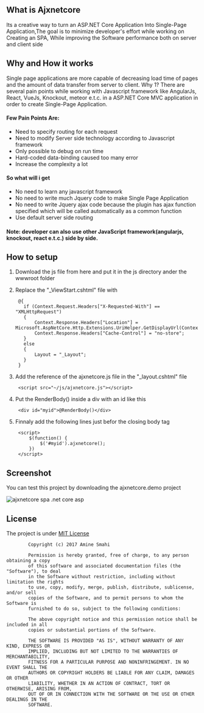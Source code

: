 ## What is Ajxnetcore
Its a creative way to turn an ASP.NET Core Application Into Single-Page Application,The goal is to minimize developer's effort while working on Creating an SPA, While improving the Software performance both on server and client side

## Why and How it works
Single page applications are more capable of decreasing load time of pages and the amount of data transfer from server to client. Why 1? There are several pain points while working with Javascript framework like AngularJs, React, VueJs, Knockout, meteor e.t.c. in a ASP.NET Core MVC application in order to create Single-Page Application.
#### Few Pain Points Are: 
* Need to specify routing for each request 
* Need to modify Server side technology according to Javascript framework 
* Only possible to debug on run time 
* Hard-coded data-binding caused too many error 
* Increase the complexity a lot
#### So what will i get
* No need to learn any javascript framework 
* No need to write much Jquery code to make Single Page Application 
* No need to write Jquery ajax code because the plugin has ajax function specified which will be called automatically as a common function
* Use default server side routing

#### Note: developer can also use other JavaScript framework(angularjs, knockout, react e.t.c.) side by side.

## How to setup
1) Download the js file from here and put it in the js directory ander the wwwroot folder
2) Replace the "_ViewStart.cshtml" file with 

        @{
          if (Context.Request.Headers["X-Requested-With"] == "XMLHttpRequest")
          {
              Context.Response.Headers["Location"] = Microsoft.AspNetCore.Http.Extensions.UriHelper.GetDisplayUrl(Context.Request);
              Context.Response.Headers["Cache-Control"] = "no-store";
          }
          else
          {
              Layout = "_Layout";
          }
        }

3) Add the reference of the ajxnetcore.js file in the "_layout.cshtml" file

        <script src="~/js/ajxnetcore.js"></script>
        
4) Put the RenderBody() inside a div with an id like this

        <div id="myid">@RenderBody()</div>  
        
5) Finnaly add the following lines just befor the closing body tag

        <script>
            $(function() {
                $('#myid').ajxnetcore();
            })
        </script>


## Screenshot
You can test this project by downloading the ajxnetcore.demo project

![ajxnetcore spa .net core asp](https://user-images.githubusercontent.com/24621701/50609498-1d5aff00-0ed0-11e9-9228-105cf21ef1d2.gif)



## License
The project is under [MIT License]() 

            Copyright (c) 2017 Amine Smahi

            Permission is hereby granted, free of charge, to any person obtaining a copy
            of this software and associated documentation files (the "Software"), to deal
            in the Software without restriction, including without limitation the rights
            to use, copy, modify, merge, publish, distribute, sublicense, and/or sell
            copies of the Software, and to permit persons to whom the Software is
            furnished to do so, subject to the following conditions:

            The above copyright notice and this permission notice shall be included in all
            copies or substantial portions of the Software.

            THE SOFTWARE IS PROVIDED "AS IS", WITHOUT WARRANTY OF ANY KIND, EXPRESS OR
            IMPLIED, INCLUDING BUT NOT LIMITED TO THE WARRANTIES OF MERCHANTABILITY,
            FITNESS FOR A PARTICULAR PURPOSE AND NONINFRINGEMENT. IN NO EVENT SHALL THE
            AUTHORS OR COPYRIGHT HOLDERS BE LIABLE FOR ANY CLAIM, DAMAGES OR OTHER
            LIABILITY, WHETHER IN AN ACTION OF CONTRACT, TORT OR OTHERWISE, ARISING FROM,
            OUT OF OR IN CONNECTION WITH THE SOFTWARE OR THE USE OR OTHER DEALINGS IN THE
            SOFTWARE.
